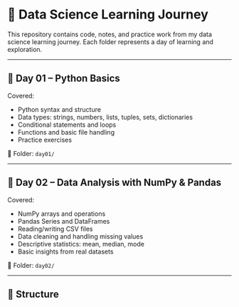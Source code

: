 # 📘 Data Science Learning Journey

This repository contains code, notes, and practice work from my data science learning journey. Each folder represents a day of learning and exploration.

---

## 🔹 Day 01 – Python Basics
Covered:
- Python syntax and structure
- Data types: strings, numbers, lists, tuples, sets, dictionaries
- Conditional statements and loops
- Functions and basic file handling
- Practice exercises

📁 Folder: `day01/`

---

## 🔹 Day 02 – Data Analysis with NumPy & Pandas
Covered:
- NumPy arrays and operations
- Pandas Series and DataFrames
- Reading/writing CSV files
- Data cleaning and handling missing values
- Descriptive statistics: mean, median, mode
- Basic insights from real datasets

📁 Folder: `day02/`

---

## 📂 Structure

